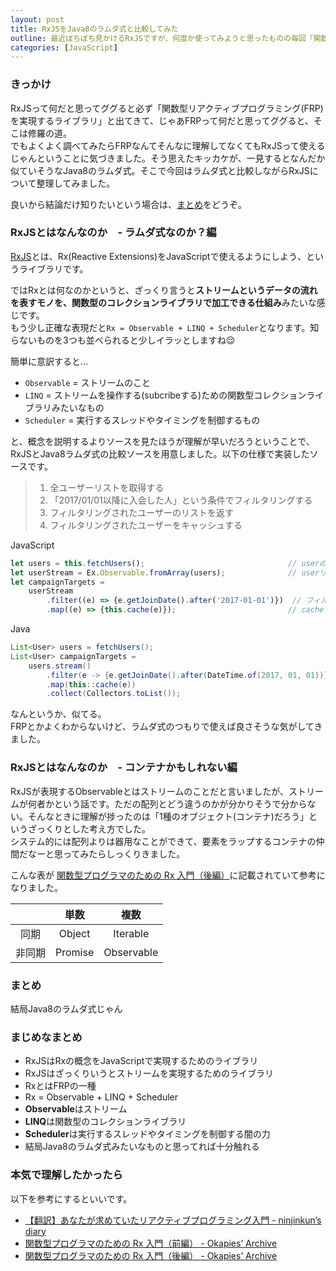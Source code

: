 ```yaml
---
layout: post
title: RxJSをJava8のラムダ式と比較してみた
outline: 最近ぼちぼち見かけるRxJSですが、何度か使ってみようと思ったものの毎回「関数型リアクティブプログラミング」の壁に打ちのめされて挫折していました。でもよくよく見てみたら何だかJava8のラムダ式っぽくないか😌💡と閃いてしまったので比較してみました。
categories: [JavaScript]
---
```


### きっかけ
RxJSって何だと思ってググると必ず「関数型リアクティブプログラミング(FRP)を実現するライブラリ」と出てきて、じゃあFRPって何だと思ってググると、そこは修羅の道。  
でもよくよく調べてみたらFRPなんてそんなに理解してなくてもRxJSって使えるじゃんということに気づきました。そう思えたキッカケが、一見するとなんだか似ていそうなJava8のラムダ式。そこで今回はラムダ式と比較しながらRxJSについて整理してみました。

良いから結論だけ知りたいという場合は、[まとめ](#section-1)をどうぞ。

### RxJSとはなんなのか　- ラムダ式なのか？編
[RxJS](https://github.com/Reactive-Extensions/RxJS)とは、Rx(Reactive Extensions)をJavaScriptで使えるようにしよう、というライブラリです。

ではRxとは何なのかというと、ざっくり言うと**ストリームというデータの流れを表すモノを、関数型のコレクションライブラリで加工できる仕組み**みたいな感じです。  
もう少し正確な表現だと`Rx = Observable + LINQ + Scheduler`となります。知らないものを3つも並べられると少しイラッとしますね😌

簡単に意訳すると…

* `Observable` = ストリームのこと
* `LINQ` = ストリームを操作する(subcribeする)ための関数型コレクションライブラリみたいなもの
* `Scheduler` = 実行するスレッドやタイミングを制御するもの

と、概念を説明するよりソースを見たほうが理解が早いだろうということで、RxJSとJava8ラムダ式の比較ソースを用意しました。以下の仕様で実装したソースです。

> 1. 全ユーザーリストを取得する
> 2. 「2017/01/01以降に入会した人」という条件でフィルタリングする
> 3. フィルタリングされたユーザーのリストを返す
> 4. フィルタリングされたユーザーをキャッシュする

JavaScript

```javascript
let users = this.fetchUsers();                                // userの配列を取得する
let userStream = Ex.Observable.fromArray(users);              // userリストをstreamにする
let campaignTargets = 
	userStream
		.filter((e) => {e.getJoinDate().after('2017-01-01')})  // フィルタリングする
		.map((e) => {this.cache(e)});                         // cacheする
```

Java

```java
List<User> users = fetchUsers();                                            // userリストを取得する
List<User> campaignTargets = 
	users.stream()                                                         // streamにする
		.filter(e -> {e.getJoinDate().after(DateTime.of(2017, 01, 01))}) // フィルタリングする
		.map(this::cache(e))                                            // cacheする
		.collect(Collectors.toList());
```

なんというか、似てる。  
FRPとかよくわからないけど、ラムダ式のつもりで使えば良さそうな気がしてきました。


### RxJSとはなんなのか　- コンテナかもしれない編
RxJSが表現するObservableとはストリームのことだと言いましたが、ストリームが何者かという話です。ただの配列とどう違うのかが分かりそうで分からない。そんなときに理解が捗ったのは「1種のオブジェクト(コンテナ)だろう」というざっくりとした考え方でした。  
システム的には配列よりは器用なことができて、要素をラップするコンテナの仲間だなーと思ってみたらしっくりきました。

こんな表が [関数型プログラマのための Rx 入門（後編）](http://okapies.hateblo.jp/entry/2015/03/15/184247)に記載されていて参考になりました。

|  | 単数 | 複数 |
|:----------:|:-----------:|:------------:|
| 同期       |        Object |     Iterable     |
| 非同期     |      Promise |    Observable    |




### まとめ
結局Java8のラムダ式じゃん

### まじめなまとめ

* RxJSはRxの概念をJavaScriptで実現するためのライブラリ
* RxJSはざっくりいうとストリームを実現するためのライブラリ
* RxとはFRPの一種
* Rx = Observable + LINQ + Scheduler
* **Observable**はストリーム
* **LINQ**は関数型のコレクションライブラリ
* **Scheduler**は実行するスレッドやタイミングを制御する闇の力
* 結局Java8のラムダ式みたいなものと思ってれば十分触れる


### 本気で理解したかったら
以下を参考にするといいです。

* [【翻訳】あなたが求めていたリアクティブプログラミング入門 - ninjinkun’s diary](http://ninjinkun.hatenablog.com/entry/introrxja)
* [関数型プログラマのための Rx 入門（前編） - Okapies’ Archive](http://okapies.hateblo.jp/entry/2015/03/04/031148)
* [関数型プログラマのための Rx 入門（後編） - Okapies’ Archive](http://okapies.hateblo.jp/entry/2015/03/15/184247)
